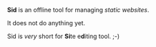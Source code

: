 **Sid** is an offline tool for managing _static websites_.

It does not do anything yet.

Sid is _very_ short for **Si**te e**d**iting tool. ;-)
